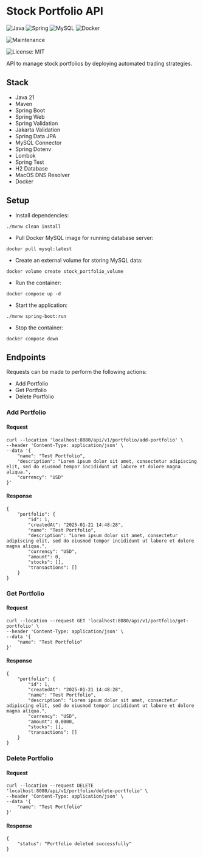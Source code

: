 # Stock Portfolio API

![Java](https://img.shields.io/badge/java-%23ED8B00.svg?style=for-the-badge&logo=openjdk&logoColor=white) ![Spring](https://img.shields.io/badge/spring-%236DB33F.svg?style=for-the-badge&logo=spring&logoColor=white) ![MySQL](https://img.shields.io/badge/mysql-4479A1.svg?style=for-the-badge&logo=mysql&logoColor=white) ![Docker](https://img.shields.io/badge/docker-%230db7ed.svg?style=for-the-badge&logo=docker&logoColor=white)

![Maintenance](https://img.shields.io/badge/Maintained%3F-yes-green.svg)

![License: MIT](https://img.shields.io/badge/License-MIT-yellow.svg)

API to manage stock portfolios by deploying automated trading strategies.

## Stack

- Java 21
- Maven
- Spring Boot
- Spring Web
- Spring Validation
- Jakarta Validation
- Spring Data JPA
- MySQL Connector
- Spring Dotenv
- Lombok
- Spring Test
- H2 Database
- MacOS DNS Resolver
- Docker

## Setup

- Install dependencies:

```
./mvnw clean install
```

- Pull Docker MySQL image for running database server:

```
docker pull mysql:latest
```

- Create an external volume for storing MySQL data:

```
docker volume create stock_portfolio_volume
```

- Run the container:

```
docker compose up -d
```

- Start the application:

```
./mvnw spring-boot:run
```

- Stop the container:

```
docker compose down
```

## Endpoints

Requests can be made to perform the following actions:

- Add Portfolio
- Get Portfolio
- Delete Portfolio

### Add Portfolio

#### Request

```
curl --location 'localhost:8080/api/v1/portfolio/add-portfolio' \
--header 'Content-Type: application/json' \
--data '{
    "name": "Test Portfolio",
    "description": "Lorem ipsum dolor sit amet, consectetur adipiscing elit, sed do eiusmod tempor incididunt ut labore et dolore magna aliqua.",
    "currency": "USD"
}'
```

#### Response

```
{
    "portfolio": {
        "id": 1,
        "createdAt": "2025-01-21 14:48:28",
        "name": "Test Portfolio",
        "description": "Lorem ipsum dolor sit amet, consectetur adipiscing elit, sed do eiusmod tempor incididunt ut labore et dolore magna aliqua.",
        "currency": "USD",
        "amount": 0,
        "stocks": [],
        "transactions": []
    }
}
```

### Get Portfolio

#### Request

```
curl --location --request GET 'localhost:8080/api/v1/portfolio/get-portfolio' \
--header 'Content-Type: application/json' \
--data '{
    "name": "Test Portfolio"
}'
```

#### Response

```
{
    "portfolio": {
        "id": 1,
        "createdAt": "2025-01-21 14:48:28",
        "name": "Test Portfolio",
        "description": "Lorem ipsum dolor sit amet, consectetur adipiscing elit, sed do eiusmod tempor incididunt ut labore et dolore magna aliqua.",
        "currency": "USD",
        "amount": 0.0000,
        "stocks": [],
        "transactions": []
    }
}
```

### Delete Portfolio

#### Request

```
curl --location --request DELETE 'localhost:8080/api/v1/portfolio/delete-portfolio' \
--header 'Content-Type: application/json' \
--data '{
    "name": "Test Portfolio"
}'
```

#### Response

```
{
    "status": "Portfolio deleted successfully"
}
```

